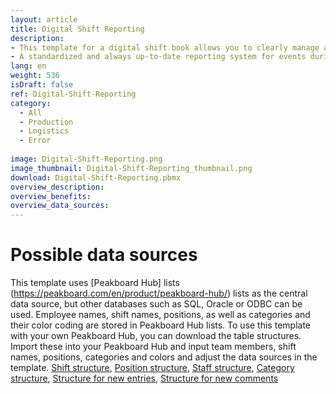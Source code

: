 ```yaml
---
layout: article
title: Digital Shift Reporting
description: 
- This template for a digital shift book allows you to clearly manage all relevant information about your shifts. Each entry in the shift book contains the name of the person who created the report, the position and shift concerned, the time and the category of the entry. 
- A standardized and always up-to-date reporting system for events during the shift is essential for successful shift handovers. With this digital shift book, you can keep an eye on irregularities and problems in order to increase efficiency and safety in operations. You also have the option of adding comments to the messages to further simplify communication. This template is versatile and customizable and is suitable for both logistics and production companies. Download the template now and optimize your shift planning!
lang: en
weight: 536
isDraft: false
ref: Digital-Shift-Reporting
category:
  - All
  - Production
  - Logistics
  - Error
 
image: Digital-Shift-Reporting.png
image_thumbnail: Digital-Shift-Reporting_thumbnail.png
download: Digital-Shift-Reporting.pbmx
overview_description:
overview_benefits:
overview_data_sources:
---
```


# Possible data sources

This template uses [Peakboard Hub] lists (https://peakboard.com/en/product/peakboard-hub/) lists as the central data source, but other databases such as SQL, Oracle or ODBC can be used. Employee names, shift names, positions, as well as categories and their color coding are stored in Peakboard Hub lists. To use this template with your own Peakboard Hub, you can download the table structures. Import these into your Peakboard Hub and input team members, shift names, positions, categories and colors and adjust the data sources in the template. <a href="Template_Digital_Shift_Report_Shift.csv" class="inline" download>Shift structure</a>, <a href="Template_Digital_Shift_Report_Position.csv" class="inline" download>Position structure</a>, <a href="Template_Digital_Shift_Report_Staff.csv" class="inline" download>Staff structure</a>, <a href="Template_Digital_Shift_Report_Category.csv" class="inline" download>Category structure</a>, <a href="Template_Digital_Shift_Report_Combined.csv" class="inline" download>Structure for new entries</a>, <a href="Template_Digital_Shift_Report_Comments.csv" class="inline" download>Structure for new comments</a>




